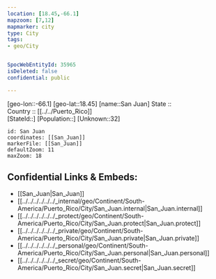 ```yaml
---
location: [18.45,-66.1] 
mapzoom: [7,12] 
mapmarker: city 
type: City
tags:
- geo/City


SpocWebEntityId: 35965
isDeleted: false
confidential: public

---
```

[geo-lon::-66.1] 
[geo-lat::18.45] 
[name::San Juan] 
State ::  
Country :: [[../../Puerto_Rico]]  
[StateId::] 
[Population::] 
[Unknown::32] 


```leaflet
id: San Juan
coordinates: [[San_Juan]] 
markerFile: [[San_Juan]] 
defaultZoom: 11 
maxZoom: 18
```


## Confidential Links & Embeds: 
- [[San_Juan|San_Juan]] 
- [[../../../../../../_internal/geo/Continent/South-America/Puerto_Rico/City/San_Juan.internal|San_Juan.internal]] 
- [[../../../../../../_protect/geo/Continent/South-America/Puerto_Rico/City/San_Juan.protect|San_Juan.protect]] 
- [[../../../../../../_private/geo/Continent/South-America/Puerto_Rico/City/San_Juan.private|San_Juan.private]] 
- [[../../../../../../_personal/geo/Continent/South-America/Puerto_Rico/City/San_Juan.personal|San_Juan.personal]] 
- [[../../../../../../_secret/geo/Continent/South-America/Puerto_Rico/City/San_Juan.secret|San_Juan.secret]] 
